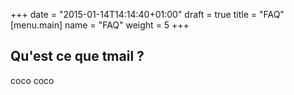 +++
date = "2015-01-14T14:14:40+01:00"
draft = true
title = "FAQ"
[menu.main]
name = "FAQ"
weight = 5
+++

## Qu'est ce que tmail ?

coco coco

